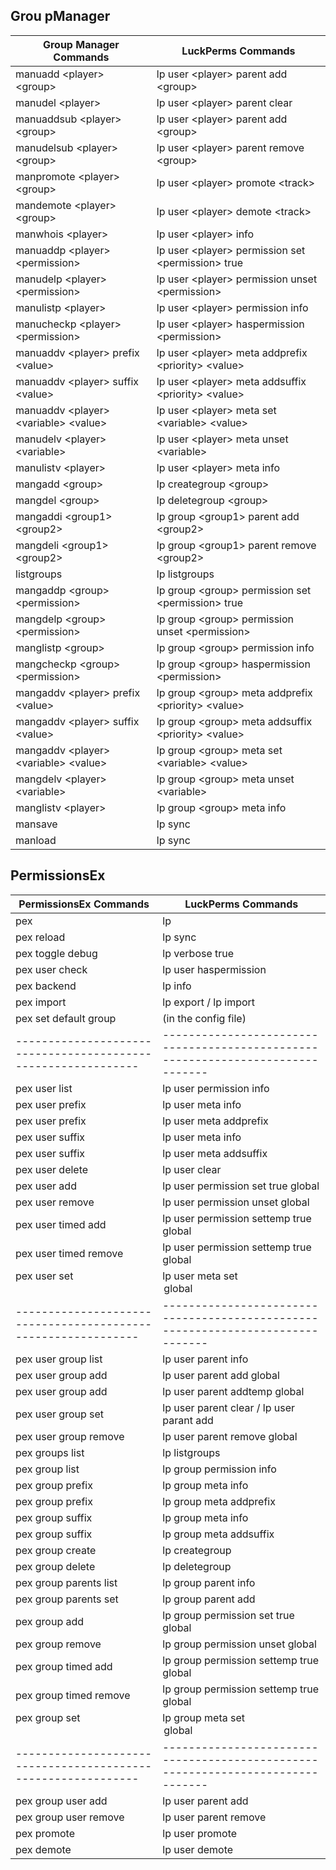 ## Grou pManager
| Group Manager Commands                     | LuckPerms Commands                                        |
|--------------------------------------------|-----------------------------------------------------------|
| manuadd \<player\> \<group\>               | lp user \<player\> parent add \<group\>                   |
| manudel \<player\>                         | lp user \<player\> parent clear                           |
| manuaddsub \<player\> \<group\>            | lp user \<player\> parent add \<group\>                   |
| manudelsub \<player\> \<group\>            | lp user \<player\> parent remove \<group\>                |
| manpromote \<player\> \<group\>            | lp user \<player\> promote \<track\>                      |
| mandemote \<player\> \<group\>             | lp user \<player\> demote \<track\>                       |
| manwhois \<player\>                        | lp user \<player\> info                                   |
| manuaddp \<player\> \<permission\>         | lp user \<player\> permission set \<permission\> true     |
| manudelp \<player\> \<permission\>         | lp user \<player\> permission unset \<permission\>        |
| manulistp \<player\>                       | lp user \<player\> permission info                        |
| manucheckp \<player\> \<permission\>       | lp user \<player\> haspermission \<permission\>           |
| manuaddv \<player\> prefix \<value\>       | lp user \<player\> meta addprefix \<priority\> \<value\>  |
| manuaddv \<player\> suffix \<value\>       | lp user \<player\> meta addsuffix \<priority\> \<value\>  |
| manuaddv \<player\> \<variable\> \<value\> | lp user \<player\> meta set \<variable\> \<value\>        |
| manudelv \<player\> \<variable\>           | lp user \<player\> meta unset \<variable\>                |
| manulistv \<player\>                       | lp user \<player\> meta info                              |
| mangadd \<group\>                          | lp creategroup \<group\>                                  |
| mangdel \<group\>                          | lp deletegroup \<group\>                                  |
| mangaddi \<group1\> \<group2\>             | lp group \<group1\> parent add \<group2\>                 |
| mangdeli \<group1\> \<group2\>             | lp group \<group1\> parent remove \<group2\>              |
| listgroups                                 | lp listgroups                                             |
| mangaddp \<group\> \<permission\>          | lp group \<group\> permission set \<permission\> true     |
| mangdelp \<group\> \<permission\>          | lp group \<group\> permission unset \<permission\>        |
| manglistp \<group\>                        | lp group \<group\> permission info                        |
| mangcheckp \<group\> \<permission\>        | lp group \<group\> haspermission \<permission\>           |
| mangaddv \<player\> prefix \<value\>       | lp group \<group\> meta addprefix \<priority\> \<value\>  |
| mangaddv \<player\> suffix \<value\>       | lp group \<group\> meta addsuffix \<priority\> \<value\>  |
| mangaddv \<player\> \<variable\> \<value\> | lp group \<group\> meta set \<variable\> \<value\>        |
| mangdelv \<player\> \<variable\>           | lp group \<group\> meta unset \<variable\>                |
| manglistv \<player\>                       | lp group \<group\> meta info                              |
| mansave                                    | lp sync                                                   |
| manload                                    | lp sync                                                   |

## PermissionsEx
| PermissionsEx Commands                                      | LuckPerms Commands                                                            |
|-------------------------------------------------------------|-------------------------------------------------------------------------------|
| pex                                                         | lp                                                                            |
| pex reload                                                  | lp sync                                                                       |
| pex toggle debug                                            | lp verbose true                                                               |
| pex user <user> check <permission>                          | lp user <user> haspermission <permission>                                     |
| pex backend                                                 | lp info                                                                       |
| pex import <backend>                                        | lp export <file> / lp import <file>                                           |
| pex set default group <group>                               | (in the config file)                                                          |
|-------------------------------------------------------------|-------------------------------------------------------------------------------|
| pex user <user> list                                        | lp user <user> permission info                                                |
| pex user <user> prefix                                      | lp user <user> meta info                                                      |
| pex user <user> prefix <prefix>                             | lp user <user> meta addprefix <priority> <prefix>                             |
| pex user <user> suffix                                      | lp user <user> meta info                                                      |
| pex user <user> suffix <suffix>                             | lp user <user> meta addsuffix <priority> <suffix>                             |
| pex user <user> delete                                      | lp user <user> clear                                                          |
| pex user <user> add <permission> <world>                    | lp user <user> permission set <permission> true global <world>                |
| pex user <user> remove <permission> <world>                 | lp user <user> permission unset <permission> global <world>                   |
| pex user <user> timed add <permission> <time> <world>       | lp user <user> permission settemp <permission> true <time> global <world>     |
| pex user <user> timed remove <permission> <time> <world>    | lp user <user> permission settemp <permission> true <time> global <world>     |
| pex user <user> set <option> <value> <world>                | lp user <user> meta set <option> <value> global <world>                       |
|-------------------------------------------------------------|-------------------------------------------------------------------------------|
| pex user <user> group list                                  | lp user <user> parent info                                                    |
| pex user <user> group add <group> <world>                   | lp user <user> parent add <group> global <world>                              |
| pex user <user> group add <group> <world> <time>            | lp user <user> parent addtemp <group> <time> global <world>                   |
| pex user <user> group set <group>                           | lp user <user> parent clear / lp user <user> parant add <group>               |
| pex user <user> group remove <group> <world>                | lp user <user> parent remove <group> global <world>                           |
| pex groups list                                             | lp listgroups                                                                 |
| pex group <group> list                                      | lp group <group> permission info                                              |
| pex group <group> prefix                                    | lp group <group> meta info                                                    |
| pex group <group> prefix <prefix>                           | lp group <group> meta addprefix <priority> <prefix>                           |
| pex group <group> suffix                                    | lp group <group> meta info                                                    |
| pex group <group> suffix <suffix>                           | lp group <group> meta addsuffix <priority> <suffix>                           |
| pex group <group> create                                    | lp creategroup <group>                                                        |
| pex group <group> delete                                    | lp deletegroup <group>                                                        |
| pex group <group> parents list                              | lp group <group> parent info                                                  |
| pex group <group> parents set <parents>                     | lp group <group> parent add <parent>                                          |
| pex group <group> add <permission> <world>                  | lp group <group> permission set <permission> true global <world>              |
| pex group <group> remove <permission> <world>               | lp group <group> permission unset <permission> global <world>                 |
| pex group <group> timed add <permission> <time> <world>     | lp group <group> permission settemp <permission> true <time> global <world>   |
| pex group <group> timed remove <permission> <time> <world>  | lp group <group> permission settemp <permission> true <time> global <world>   |
| pex group <group> set <option> <value> <world>              | lp group <group> meta set <option> <value> global <world>                     |
|-------------------------------------------------------------|-------------------------------------------------------------------------------|
| pex group <group> user add <user>                           | lp user <user> parent add <group>                                             |
| pex group <group> user remove <user>                        | lp user <user> parent remove <group>                                          |
| pex promote <user> <ladder>                                 | lp user <user> promote <ladder>                                               |
| pex demote <user> <ladder>                                  | lp user <user> demote <ladder>                                                |